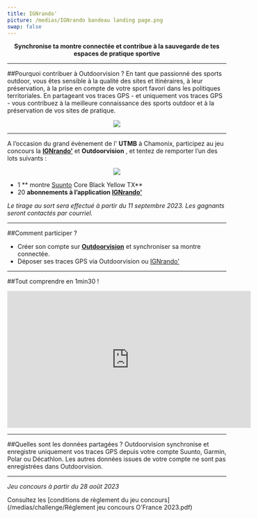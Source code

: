 ```yaml
---
title: IGNrando'
picture: /medias/IGNrando bandeau landing page.png
swap: false
---
```


**<p align="center"> Synchronise ta montre connectée et contribue à la sauvegarde de tes espaces de pratique sportive</p>**

---

##Pourquoi contribuer à Outdoorvision ?
En tant que passionné des sports outdoor, vous êtes sensible à la qualité des sites et itinéraires, à leur préservation, à la prise en compte de votre sport favori dans les politiques territoriales.
En partageant vos traces GPS - et uniquement vos traces GPS - vous contribuez à la meilleure connaissance des sports outdoor et à la préservation de vos sites de pratique.


<p align="center">
  <img src="/medias/challenge/bandeau_ofrance_landingpage.png"></p>

<participate></participate>

---
A l’occasion du grand évènement de l' **UTMB** à Chamonix, 
participez au jeu concours la **[IGNrando'](https://ignrando.fr/fr/)** et **Outdoorvision** , et tentez de remporter l’un des lots suivants : 

<p align="center">
  <img src="/medias/challenge/IGNrandobandeau landing page lots.png">
</p>

- 1 ** montre [Suunto](https://www.suunto.com/fr-fr/) Core Black Yellow TX**
- 20  **abonnements à l’application [IGNrando'](https://ignrando.fr/fr/)**

*Le tirage au sort sera effectué à partir du 11 septembre 2023. Les gagnants seront contactés par courriel.*

---

##Comment participer ?

- Créer son compte sur **[Outdoorvision](https://staging-auth.outdoorvision.fr/auth/realms/PRNSN/protocol/openid-connect/registrations?client_id=back1-outdoorgeovision-prnsn&response_type=code&redirect_uri=https://staging-back.outdoorvision.fr/auth/done/&scope=openid)** et synchroniser sa montre connectée.
<participate></participate>
- Déposer ses traces GPS via Outdoorvision ou [IGNrando'](https://ignrando.fr/fr/)

---
##Tout comprendre en 1min30 !
<p align="center">
<iframe width="560" height="315" src="https://www.youtube.com/embed/Sua7VDlhBs4" title="YouTube video player" frameborder="0" allow="accelerometer; autoplay; clipboard-write; encrypted-media; gyroscope; picture-in-picture" allowfullscreen></iframe>
</p>


---

##Quelles sont les données partagées ?
Outdoorvision synchronise et enregistre uniquement vos traces GPS depuis votre compte Suunto, Garmin, Polar ou Décathlon. Les autres données issues de votre compte ne sont pas enregistrées dans Outdoorvision.

---

*Jeu concours à partir du 28 août 2023* 
<p></p>

Consultez les [conditions de règlement du jeu concours](/medias/challenge/Réglement jeu concours O'France 2023.pdf)
<p></p>
